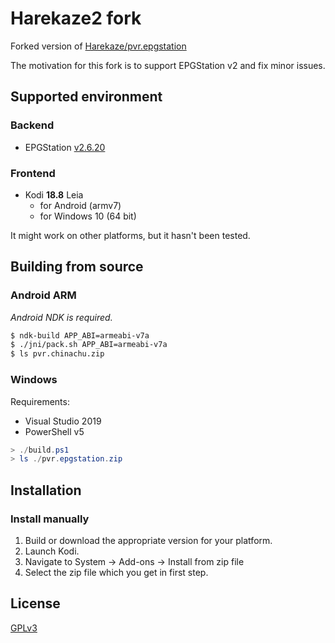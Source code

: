 # Harekaze2 fork
Forked version of [Harekaze/pvr.epgstation](https://github.com/Harekaze/pvr.epgstation)

The motivation for this fork is to support EPGStation v2 and fix minor issues.

## Supported environment

### Backend
- EPGStation [v2.6.20](https://github.com/l3tnun/EPGStation/tree/v2.6.20)

### Frontend
- Kodi **18.8** Leia
  + for Android (armv7)
  + for Windows 10 (64 bit)

It might work on other platforms, but it hasn't been tested.

## Building from source

### Android ARM
*Android NDK is required.*

```sh
$ ndk-build APP_ABI=armeabi-v7a
$ ./jni/pack.sh APP_ABI=armeabi-v7a
$ ls pvr.chinachu.zip
```

### Windows

Requirements:
- Visual Studio 2019
- PowerShell v5

```powershell
> ./build.ps1
> ls ./pvr.epgstation.zip
```

## Installation

### Install manually

1. Build or download the appropriate version for your platform.
2. Launch Kodi.
3. Navigate to System -> Add-ons -> Install from zip file
4. Select the zip file which you get in first step.

## License

[GPLv3](LICENSE)
